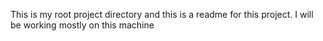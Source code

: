 This is my root project directory and this is a readme for this project. I will be working mostly on this machine
